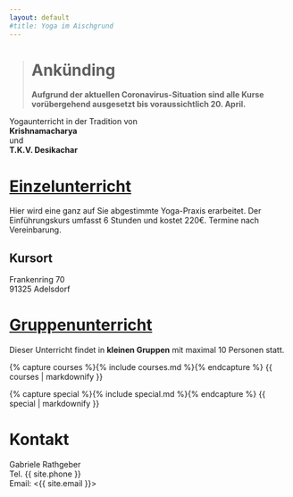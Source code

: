 ```yaml
---
layout: default
#title: Yoga im Aischgrund
---
```


> # Ankünding
> **Aufgrund der aktuellen Coronavirus-Situation sind alle Kurse vorübergehend
> ausgesetzt bis voraussichtlich 20. April.**

<p class="center">
Yogaunterricht in der Tradition von<br />
<strong>Krishnamacharya</strong><br />
und<br />
<strong>T.K.V. Desikachar</strong><br />
</p>

# [Einzelunterricht](einzelunterricht)

Hier wird eine ganz auf Sie abgestimmte Yoga-Praxis erarbeitet. Der Einführungskurs umfasst 6 Stunden und kostet 220€. Termine nach Vereinbarung.

## Kursort

Frankenring 70  
91325 Adelsdorf

# [Gruppenunterricht](gruppenunterricht)

Dieser Unterricht findet in **kleinen Gruppen** mit maximal 10 Personen statt.

{% capture courses %}{% include courses.md %}{% endcapture %}
{{ courses | markdownify }}

{% capture special %}{% include special.md %}{% endcapture %}
{{ special | markdownify }}

# Kontakt

Gabriele Rathgeber  
Tel. {{ site.phone }}  
Email: <{{ site.email }}>
